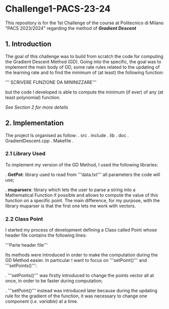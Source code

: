 # Challenge1-PACS-23-24
This repository is for the 1st Challenge of the course at Politecnico di Milano "PACS 2023/2024" regarding the method of ***Gradient Descent***

## 1. Introduction
The goal of this challenge was to build from scratch the code for computing the Gradient Descent Method (GD).
Going into the specific, the goal was to implement the main body of GD, some rate rules related to the updating of the learning rate and to find the minimum of (at least) the following function:

''' SCRIVERE FUNZIONE DA MININIZZARE'''

but the code I developed is able to compute the minimum (if ever) of any (at least polynomial) function.

*See Section 2 for more details*

## 2. Implementation
The project Is organised as follow:
. src
. include 
. lib
. doc
. GradientDescent.cpp
. Makefile
. 

### 2.1 Library Used
To implement my version of the GD Method, I used the following libraries:

. **GetPot**: library used to read from '''data.txt''' all parameters the code will use;

. **muparserx**: library which lets the user to parse a string into a Mathematical Function if possible and allows to compute the value of this function on a specific point. The main difference, for my purpose, with the library muparser is that the first one lets me work with vectors.

### 2.2 Class Point
I started my process of development defining a Class called Point whose header file contains the following lines:

'''Parte header file'''

Its methods were introduced in order to make the computation during the GD Method easier.
In particular I want to focus on '''setPoint()''' and '''setPoints()''':

. '''setPoints()''' was firstly introduced to change the points vector all at once, in order to be faster during computation;

. '''setPoint()''' instead was introduced later because during the updating rule for the gradient of the function, it was necessary to change one component (*i.e. variable*) at a time.


